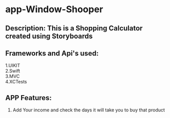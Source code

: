 # app-Window-Shooper

## Description: This is a Shopping Calculator created using Storyboards 

## Frameworks and Api's used:
1.UIKIT <br />
2.Swift <br />
3.MVC <br />
4.XCTests 

## APP Features:
1. Add Your income and check the days it will take you to buy that product <br />

